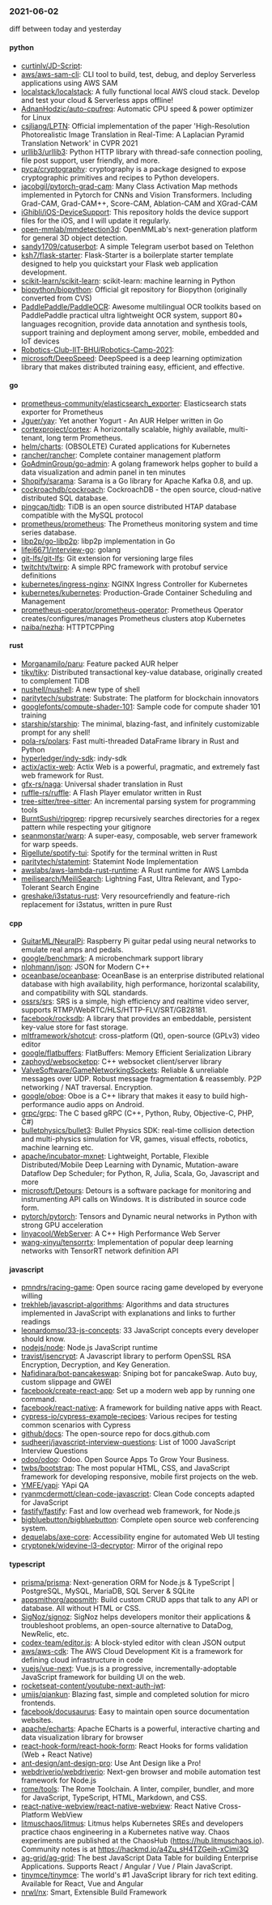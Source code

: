 ### 2021-06-02
diff between today and yesterday

#### python
* [curtinlv/JD-Script](https://github.com/curtinlv/JD-Script): 
* [aws/aws-sam-cli](https://github.com/aws/aws-sam-cli): CLI tool to build, test, debug, and deploy Serverless applications using AWS SAM
* [localstack/localstack](https://github.com/localstack/localstack):  A fully functional local AWS cloud stack. Develop and test your cloud & Serverless apps offline!
* [AdnanHodzic/auto-cpufreq](https://github.com/AdnanHodzic/auto-cpufreq): Automatic CPU speed & power optimizer for Linux
* [csjliang/LPTN](https://github.com/csjliang/LPTN): Official implementation of the paper 'High-Resolution Photorealistic Image Translation in Real-Time: A Laplacian Pyramid Translation Network' in CVPR 2021
* [urllib3/urllib3](https://github.com/urllib3/urllib3): Python HTTP library with thread-safe connection pooling, file post support, user friendly, and more.
* [pyca/cryptography](https://github.com/pyca/cryptography): cryptography is a package designed to expose cryptographic primitives and recipes to Python developers.
* [jacobgil/pytorch-grad-cam](https://github.com/jacobgil/pytorch-grad-cam): Many Class Activation Map methods implemented in Pytorch for CNNs and Vision Transformers. Including Grad-CAM, Grad-CAM++, Score-CAM, Ablation-CAM and XGrad-CAM
* [iGhibli/iOS-DeviceSupport](https://github.com/iGhibli/iOS-DeviceSupport): This repository holds the device support files for the iOS, and I will update it regularly.
* [open-mmlab/mmdetection3d](https://github.com/open-mmlab/mmdetection3d): OpenMMLab's next-generation platform for general 3D object detection.
* [sandy1709/catuserbot](https://github.com/sandy1709/catuserbot): A simple Telegram userbot based on Telethon
* [ksh7/flask-starter](https://github.com/ksh7/flask-starter): Flask-Starter is a boilerplate starter template designed to help you quickstart your Flask web application development.
* [scikit-learn/scikit-learn](https://github.com/scikit-learn/scikit-learn): scikit-learn: machine learning in Python
* [biopython/biopython](https://github.com/biopython/biopython): Official git repository for Biopython (originally converted from CVS)
* [PaddlePaddle/PaddleOCR](https://github.com/PaddlePaddle/PaddleOCR): Awesome multilingual OCR toolkits based on PaddlePaddle practical ultra lightweight OCR system, support 80+ languages recognition, provide data annotation and synthesis tools, support training and deployment among server, mobile, embedded and IoT devices
* [Robotics-Club-IIT-BHU/Robotics-Camp-2021](https://github.com/Robotics-Club-IIT-BHU/Robotics-Camp-2021): 
* [microsoft/DeepSpeed](https://github.com/microsoft/DeepSpeed): DeepSpeed is a deep learning optimization library that makes distributed training easy, efficient, and effective.

#### go
* [prometheus-community/elasticsearch_exporter](https://github.com/prometheus-community/elasticsearch_exporter): Elasticsearch stats exporter for Prometheus
* [Jguer/yay](https://github.com/Jguer/yay): Yet another Yogurt - An AUR Helper written in Go
* [cortexproject/cortex](https://github.com/cortexproject/cortex): A horizontally scalable, highly available, multi-tenant, long term Prometheus.
* [helm/charts](https://github.com/helm/charts): (OBSOLETE) Curated applications for Kubernetes
* [rancher/rancher](https://github.com/rancher/rancher): Complete container management platform
* [GoAdminGroup/go-admin](https://github.com/GoAdminGroup/go-admin): A golang framework helps gopher to build a data visualization and admin panel in ten minutes
* [Shopify/sarama](https://github.com/Shopify/sarama): Sarama is a Go library for Apache Kafka 0.8, and up.
* [cockroachdb/cockroach](https://github.com/cockroachdb/cockroach): CockroachDB - the open source, cloud-native distributed SQL database.
* [pingcap/tidb](https://github.com/pingcap/tidb): TiDB is an open source distributed HTAP database compatible with the MySQL protocol
* [prometheus/prometheus](https://github.com/prometheus/prometheus): The Prometheus monitoring system and time series database.
* [libp2p/go-libp2p](https://github.com/libp2p/go-libp2p): libp2p implementation in Go
* [lifei6671/interview-go](https://github.com/lifei6671/interview-go): golang
* [git-lfs/git-lfs](https://github.com/git-lfs/git-lfs): Git extension for versioning large files
* [twitchtv/twirp](https://github.com/twitchtv/twirp): A simple RPC framework with protobuf service definitions
* [kubernetes/ingress-nginx](https://github.com/kubernetes/ingress-nginx): NGINX Ingress Controller for Kubernetes
* [kubernetes/kubernetes](https://github.com/kubernetes/kubernetes): Production-Grade Container Scheduling and Management
* [prometheus-operator/prometheus-operator](https://github.com/prometheus-operator/prometheus-operator): Prometheus Operator creates/configures/manages Prometheus clusters atop Kubernetes
* [naiba/nezha](https://github.com/naiba/nezha):  HTTPTCPPing 

#### rust
* [Morganamilo/paru](https://github.com/Morganamilo/paru): Feature packed AUR helper
* [tikv/tikv](https://github.com/tikv/tikv): Distributed transactional key-value database, originally created to complement TiDB
* [nushell/nushell](https://github.com/nushell/nushell): A new type of shell
* [paritytech/substrate](https://github.com/paritytech/substrate): Substrate: The platform for blockchain innovators
* [googlefonts/compute-shader-101](https://github.com/googlefonts/compute-shader-101): Sample code for compute shader 101 training
* [starship/starship](https://github.com/starship/starship):  The minimal, blazing-fast, and infinitely customizable prompt for any shell!
* [pola-rs/polars](https://github.com/pola-rs/polars): Fast multi-threaded DataFrame library in Rust and Python
* [hyperledger/indy-sdk](https://github.com/hyperledger/indy-sdk): indy-sdk
* [actix/actix-web](https://github.com/actix/actix-web): Actix Web is a powerful, pragmatic, and extremely fast web framework for Rust.
* [gfx-rs/naga](https://github.com/gfx-rs/naga): Universal shader translation in Rust
* [ruffle-rs/ruffle](https://github.com/ruffle-rs/ruffle): A Flash Player emulator written in Rust
* [tree-sitter/tree-sitter](https://github.com/tree-sitter/tree-sitter): An incremental parsing system for programming tools
* [BurntSushi/ripgrep](https://github.com/BurntSushi/ripgrep): ripgrep recursively searches directories for a regex pattern while respecting your gitignore
* [seanmonstar/warp](https://github.com/seanmonstar/warp): A super-easy, composable, web server framework for warp speeds.
* [Rigellute/spotify-tui](https://github.com/Rigellute/spotify-tui): Spotify for the terminal written in Rust 
* [paritytech/statemint](https://github.com/paritytech/statemint): Statemint Node Implementation
* [awslabs/aws-lambda-rust-runtime](https://github.com/awslabs/aws-lambda-rust-runtime): A Rust runtime for AWS Lambda
* [meilisearch/MeiliSearch](https://github.com/meilisearch/MeiliSearch): Lightning Fast, Ultra Relevant, and Typo-Tolerant Search Engine
* [greshake/i3status-rust](https://github.com/greshake/i3status-rust): Very resourcefriendly and feature-rich replacement for i3status, written in pure Rust

#### cpp
* [GuitarML/NeuralPi](https://github.com/GuitarML/NeuralPi): Raspberry Pi guitar pedal using neural networks to emulate real amps and pedals.
* [google/benchmark](https://github.com/google/benchmark): A microbenchmark support library
* [nlohmann/json](https://github.com/nlohmann/json): JSON for Modern C++
* [oceanbase/oceanbase](https://github.com/oceanbase/oceanbase): OceanBase is an enterprise distributed relational database with high availability, high performance, horizontal scalability, and compatibility with SQL standards.
* [ossrs/srs](https://github.com/ossrs/srs): SRS is a simple, high efficiency and realtime video server, supports RTMP/WebRTC/HLS/HTTP-FLV/SRT/GB28181.
* [facebook/rocksdb](https://github.com/facebook/rocksdb): A library that provides an embeddable, persistent key-value store for fast storage.
* [mltframework/shotcut](https://github.com/mltframework/shotcut): cross-platform (Qt), open-source (GPLv3) video editor
* [google/flatbuffers](https://github.com/google/flatbuffers): FlatBuffers: Memory Efficient Serialization Library
* [zaphoyd/websocketpp](https://github.com/zaphoyd/websocketpp): C++ websocket client/server library
* [ValveSoftware/GameNetworkingSockets](https://github.com/ValveSoftware/GameNetworkingSockets): Reliable & unreliable messages over UDP. Robust message fragmentation & reassembly. P2P networking / NAT traversal. Encryption.
* [google/oboe](https://github.com/google/oboe): Oboe is a C++ library that makes it easy to build high-performance audio apps on Android.
* [grpc/grpc](https://github.com/grpc/grpc): The C based gRPC (C++, Python, Ruby, Objective-C, PHP, C#)
* [bulletphysics/bullet3](https://github.com/bulletphysics/bullet3): Bullet Physics SDK: real-time collision detection and multi-physics simulation for VR, games, visual effects, robotics, machine learning etc.
* [apache/incubator-mxnet](https://github.com/apache/incubator-mxnet): Lightweight, Portable, Flexible Distributed/Mobile Deep Learning with Dynamic, Mutation-aware Dataflow Dep Scheduler; for Python, R, Julia, Scala, Go, Javascript and more
* [microsoft/Detours](https://github.com/microsoft/Detours): Detours is a software package for monitoring and instrumenting API calls on Windows. It is distributed in source code form.
* [pytorch/pytorch](https://github.com/pytorch/pytorch): Tensors and Dynamic neural networks in Python with strong GPU acceleration
* [linyacool/WebServer](https://github.com/linyacool/WebServer): A C++ High Performance Web Server
* [wang-xinyu/tensorrtx](https://github.com/wang-xinyu/tensorrtx): Implementation of popular deep learning networks with TensorRT network definition API

#### javascript
* [pmndrs/racing-game](https://github.com/pmndrs/racing-game):  Open source racing game developed by everyone willing
* [trekhleb/javascript-algorithms](https://github.com/trekhleb/javascript-algorithms):  Algorithms and data structures implemented in JavaScript with explanations and links to further readings
* [leonardomso/33-js-concepts](https://github.com/leonardomso/33-js-concepts):  33 JavaScript concepts every developer should know.
* [nodejs/node](https://github.com/nodejs/node): Node.js JavaScript runtime 
* [travist/jsencrypt](https://github.com/travist/jsencrypt): A Javascript library to perform OpenSSL RSA Encryption, Decryption, and Key Generation.
* [Nafidinara/bot-pancakeswap](https://github.com/Nafidinara/bot-pancakeswap): Sniping bot for pancakeSwap. Auto buy, custom slippage and GWEI
* [facebook/create-react-app](https://github.com/facebook/create-react-app): Set up a modern web app by running one command.
* [facebook/react-native](https://github.com/facebook/react-native): A framework for building native apps with React.
* [cypress-io/cypress-example-recipes](https://github.com/cypress-io/cypress-example-recipes): Various recipes for testing common scenarios with Cypress
* [github/docs](https://github.com/github/docs): The open-source repo for docs.github.com
* [sudheerj/javascript-interview-questions](https://github.com/sudheerj/javascript-interview-questions): List of 1000 JavaScript Interview Questions
* [odoo/odoo](https://github.com/odoo/odoo): Odoo. Open Source Apps To Grow Your Business.
* [twbs/bootstrap](https://github.com/twbs/bootstrap): The most popular HTML, CSS, and JavaScript framework for developing responsive, mobile first projects on the web.
* [YMFE/yapi](https://github.com/YMFE/yapi): YApi QA
* [ryanmcdermott/clean-code-javascript](https://github.com/ryanmcdermott/clean-code-javascript):  Clean Code concepts adapted for JavaScript
* [fastify/fastify](https://github.com/fastify/fastify): Fast and low overhead web framework, for Node.js
* [bigbluebutton/bigbluebutton](https://github.com/bigbluebutton/bigbluebutton): Complete open source web conferencing system.
* [dequelabs/axe-core](https://github.com/dequelabs/axe-core): Accessibility engine for automated Web UI testing
* [cryptonek/widevine-l3-decryptor](https://github.com/cryptonek/widevine-l3-decryptor): Mirror of the original repo

#### typescript
* [prisma/prisma](https://github.com/prisma/prisma): Next-generation ORM for Node.js & TypeScript | PostgreSQL, MySQL, MariaDB, SQL Server & SQLite
* [appsmithorg/appsmith](https://github.com/appsmithorg/appsmith): Build custom CRUD apps that talk to any API or database. All without HTML or CSS.
* [SigNoz/signoz](https://github.com/SigNoz/signoz): SigNoz helps developers monitor their applications & troubleshoot problems, an open-source alternative to DataDog, NewRelic, etc.  
* [codex-team/editor.js](https://github.com/codex-team/editor.js): A block-styled editor with clean JSON output
* [aws/aws-cdk](https://github.com/aws/aws-cdk): The AWS Cloud Development Kit is a framework for defining cloud infrastructure in code
* [vuejs/vue-next](https://github.com/vuejs/vue-next):  Vue.js is a progressive, incrementally-adoptable JavaScript framework for building UI on the web.
* [rocketseat-content/youtube-next-auth-jwt](https://github.com/rocketseat-content/youtube-next-auth-jwt): 
* [umijs/qiankun](https://github.com/umijs/qiankun):   Blazing fast, simple and completed solution for micro frontends.
* [facebook/docusaurus](https://github.com/facebook/docusaurus): Easy to maintain open source documentation websites.
* [apache/echarts](https://github.com/apache/echarts): Apache ECharts is a powerful, interactive charting and data visualization library for browser
* [react-hook-form/react-hook-form](https://github.com/react-hook-form/react-hook-form):  React Hooks for forms validation (Web + React Native)
* [ant-design/ant-design-pro](https://github.com/ant-design/ant-design-pro):  Use Ant Design like a Pro!
* [webdriverio/webdriverio](https://github.com/webdriverio/webdriverio): Next-gen browser and mobile automation test framework for Node.js
* [rome/tools](https://github.com/rome/tools): The Rome Toolchain. A linter, compiler, bundler, and more for JavaScript, TypeScript, HTML, Markdown, and CSS.
* [react-native-webview/react-native-webview](https://github.com/react-native-webview/react-native-webview): React Native Cross-Platform WebView
* [litmuschaos/litmus](https://github.com/litmuschaos/litmus): Litmus helps Kubernetes SREs and developers practice chaos engineering in a Kubernetes native way. Chaos experiments are published at the ChaosHub (https://hub.litmuschaos.io). Community notes is at https://hackmd.io/a4Zu_sH4TZGeih-xCimi3Q
* [ag-grid/ag-grid](https://github.com/ag-grid/ag-grid): The best JavaScript Data Table for building Enterprise Applications. Supports React / Angular / Vue / Plain JavaScript.
* [tinymce/tinymce](https://github.com/tinymce/tinymce): The world's #1 JavaScript library for rich text editing. Available for React, Vue and Angular
* [nrwl/nx](https://github.com/nrwl/nx): Smart, Extensible Build Framework
